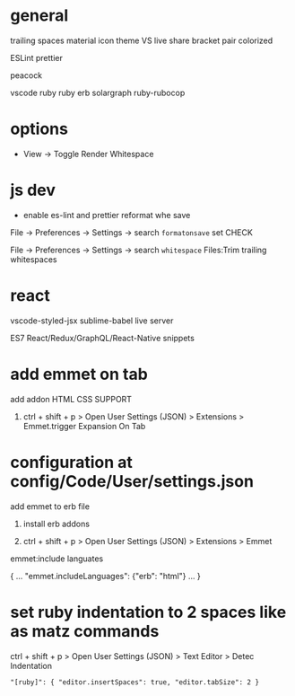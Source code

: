 # general
trailing spaces
material icon theme
VS live share
bracket pair colorized

ESLint
prettier

peacock


vscode ruby
ruby
erb
solargraph
ruby-rubocop

# options

- View -> Toggle Render Whitespace

# js dev

- enable es-lint and prettier reformat whe save

File -> Preferences -> Settings -> search `formatonsave` set CHECK


File -> Preferences -> Settings -> search `whitespace` Files:Trim trailing whitespaces


# react
vscode-styled-jsx
sublime-babel
live server

ES7 React/Redux/GraphQL/React-Native snippets

# add emmet on tab

add addon HTML CSS SUPPORT


1. ctrl + shift + p > Open User Settings (JSON)  > Extensions > Emmet.trigger Expansion On Tab



# configuration at  config/Code/User/settings.json

add emmet to erb file

1. install erb addons


2. ctrl + shift + p > Open User Settings (JSON)  > Extensions > Emmet

emmet:include languates

{
    ...
    "emmet.includeLanguages": {"erb": "html"}
    ...
}



# set ruby indentation to 2 spaces like as matz commands


ctrl + shift + p > Open User Settings (JSON) > Text Editor > Detec Indentation

```
"[ruby]": { "editor.insertSpaces": true, "editor.tabSize": 2 }
```





